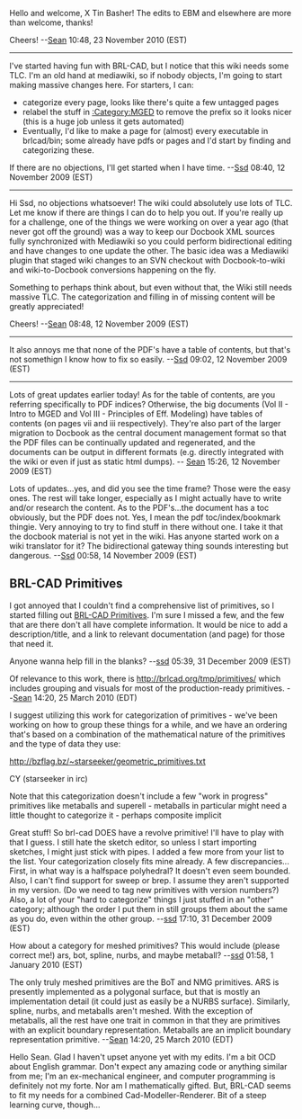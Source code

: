 Hello and welcome, X Tin Basher! The edits to EBM and elsewhere are more
than welcome, thanks!

Cheers! --[Sean](/wiki/user/Sean.md) 10:48, 23 November 2010 (EST)

------------------------------------------------------------------------

I've started having fun with BRL-CAD, but I notice that this wiki needs
some TLC. I'm an old hand at mediawiki, so if nobody objects, I'm going
to start making massive changes here. For starters, I can:

-   categorize every page, looks like there's quite a few untagged pages
-   relabel the stuff in [:Category:MGED](:Category:MGED.md) to
    remove the prefix so it looks nicer (this is a huge job unless it
    gets automated)
-   Eventually, I'd like to make a page for (almost) every executable in
    brlcad/bin; some already have pdfs or pages and I'd start by finding
    and categorizing these.

If there are no objections, I'll get started when I have time.
--[Ssd](/wiki/user/Ssd.md) 08:40, 12 November 2009 (EST)

------------------------------------------------------------------------

Hi Ssd, no objections whatsoever! The wiki could absolutely use lots of
TLC. Let me know if there are things I can do to help you out. If you're
really up for a challenge, one of the things we were working on over a
year ago (that never got off the ground) was a way to keep our Docbook
XML sources fully synchronized with Mediawiki so you could perform
bidirectional editing and have changes to one update the other. The
basic idea was a Mediawiki plugin that staged wiki changes to an SVN
checkout with Docbook-to-wiki and wiki-to-Docbook conversions happening
on the fly.

Something to perhaps think about, but even without that, the Wiki still
needs massive TLC. The categorization and filling in of missing content
will be greatly appreciated!

Cheers! --[Sean](/wiki/user/Sean.md) 08:48, 12 November 2009 (EST)

------------------------------------------------------------------------

It also annoys me that none of the PDF's have a table of contents, but
that's not somethign I know how to fix so easily.
--[Ssd](/wiki/user/Ssd.md) 09:02, 12 November 2009 (EST)

------------------------------------------------------------------------

Lots of great updates earlier today! As for the table of contents, are
you referring specifically to PDF indices? Otherwise, the big documents
(Vol II - Intro to MGED and Vol III - Principles of Eff. Modeling) have
tables of contents (on pages vii and iii respectively). They're also
part of the larger migration to Docbook as the central document
management format so that the PDF files can be continually updated and
regenerated, and the documents can be output in different formats (e.g.
directly integrated with the wiki or even if just as static html dumps).
-- [Sean](/wiki/user/Sean.md) 15:26, 12 November 2009 (EST)


Lots of updates...yes, and did you see the time frame? Those were the
easy ones. The rest will take longer, especially as I might actually
have to write and/or research the content. As to the PDF's...the
document has a toc obviously, but the PDF does not. Yes, I mean the pdf
toc/index/bookmark thingie. Very annoying to try to find stuff in there
without one. I take it that the docbook material is not yet in the wiki.
Has anyone started work on a wiki translator for it? The bidirectional
gateway thing sounds interesting but dangerous.
--[Ssd](/wiki/user/Ssd.md) 00:58, 14 November 2009 (EST)

## BRL-CAD Primitives

I got annoyed that I couldn't find a comprehensive list of primitives,
so I started filling out [BRL-CAD
Primitives](BRL-CAD_Primitives.md). I'm sure I missed a few, and
the few that are there don't all have complete information. It would be
nice to add a description/title, and a link to relevant documentation
(and page) for those that need it.

Anyone wanna help fill in the blanks? --[ssd](/wiki/user/Ssd.md)
05:39, 31 December 2009 (EST)


Of relevance to this work, there is <http://brlcad.org/tmp/primitives/>
which includes grouping and visuals for most of the production-ready
primitives. --[Sean](/wiki/user/Sean.md) 14:20, 25 March 2010 (EDT)

I suggest utilizing this work for categorization of primitives - we've
been working on how to group these things for a while, and we have an
ordering that's based on a combination of the mathematical nature of the
primitives and the type of data they use:

<http://bzflag.bz/~starseeker/geometric_primitives.txt>

CY (starseeker in irc)

Note that this categorization doesn't include a few "work in progress"
primitives like metaballs and superell - metaballs in particular might
need a little thought to categorize it - perhaps composite implicit


Great stuff! So brl-cad DOES have a revolve primitive! I'll have to play
with that I guess. I still hate the sketch editor, so unless I start
importing sketches, I might just stick with pipes. I added a few more
from your list to the list. Your categorization closely fits mine
already. A few discrepancies... First, in what way is a halfspace
polyhedral? It doesn't even seem bounded. Also, I can't find support for
sweep or brep. I assume they aren't supported in my version. (Do we need
to tag new primitives with version numbers?) Also, a lot of your "hard
to categorize" things I just stuffed in an "other" category; although
the order I put them in still groups them about the same as you do, even
within the other group. --[ssd](/wiki/user/Ssd.md) 17:10, 31 December
2009 (EST)

How about a category for meshed primitives? This would include (please
correct me!) ars, bot, spline, nurbs, and maybe metaball?
--[ssd](/wiki/user/Ssd.md) 01:58, 1 January 2010 (EST)


The only truly meshed primitives are the BoT and NMG primitives. ARS is
presently implemented as a polygonal surface, but that is mostly an
implementation detail (it could just as easily be a NURBS surface).
Similarly, spline, nurbs, and metaballs aren't meshed. With the
exception of metaballs, all the rest have one trait in common in that
they are primitives with an explicit boundary representation. Metaballs
are an implicit boundary representation primitive.
--[Sean](/wiki/user/Sean.md) 14:20, 25 March 2010 (EDT)

Hello Sean. Glad I haven't upset anyone yet with my edits. I'm a bit OCD
about English grammar. Don't expect any amazing code or anything similar
from me; I'm an ex-mechanical engineer, and computer programming is
definitely not my forte. Nor am I mathematically gifted. But, BRL-CAD
seems to fit my needs for a combined Cad-Modeller-Renderer. Bit of a
steep learning curve, though...
